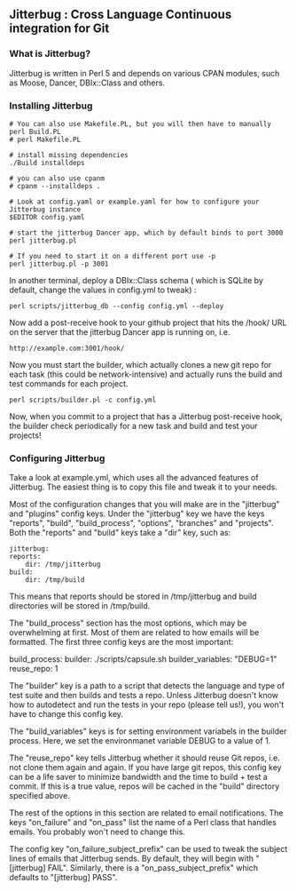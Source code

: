 ## Jitterbug : Cross Language Continuous integration for Git


### What is Jitterbug?

Jitterbug is written in Perl 5 and depends on various CPAN modules, such
as Moose, Dancer, DBIx::Class and others.

### Installing Jitterbug

    # You can also use Makefile.PL, but you will then have to manually 
    perl Build.PL
    # perl Makefile.PL

    # install missing dependencies
    ./Build installdeps

    # you can also use cpanm
    # cpanm --installdeps .

    # Look at config.yaml or example.yaml for how to configure your Jitterbug instance
    $EDITOR config.yaml

    # start the jitterbug Dancer app, which by default binds to port 3000
    perl jitterbug.pl

    # If you need to start it on a different port use -p
    perl jitterbug.pl -p 3001

In another terminal, deploy a DBIx::Class schema ( which is SQLite by default, 
change the values in config.yml to tweak) :

    perl scripts/jitterbug_db --config config.yml --deploy

Now add a post-receive hook to your github project that hits the /hook/ URL
on the server that the jitterbug Dancer app is running on, i.e.

    http://example.com:3001/hook/

Now you must start the builder, which actually clones a new git repo for
each task (this could be network-intensive) and actually runs the build
and test commands for each project.

    perl scripts/builder.pl -c config.yml

Now, when you commit to a project that has a Jitterbug post-receive hook,
the builder check periodically for a new task and build and test your
projects!

### Configuring Jitterbug

Take a look at example.yml, which uses all the advanced features of Jitterbug.
The easiest thing is to copy this file and tweak it to your needs.

Most of the configuration changes that you will make are in the "jitterbug" and
"plugins" config keys. Under the "jitterbug" key we have the keys "reports",
"build", "build_process", "options", "branches" and "projects". Both the
"reports" and "build" keys take a "dir" key, such as:

    jitterbug:
    reports:
        dir: /tmp/jitterbug
    build:
        dir: /tmp/build

This means that reports should be stored in /tmp/jitterbug and build directories will be stored
in /tmp/build.

The "build_process" section has the most options, which may be overwhelming at first. Most of
them are related to how emails will be formatted. The first three config keys are the most
important:

  build_process:
    builder: ./scripts/capsule.sh
    builder_variables: "DEBUG=1"
    reuse_repo:    1

The "builder" key is a path to a script that detects the language and type of
test suite and then builds and tests a repo. Unless Jitterbug doesn't know how
to autodetect and run the tests in your repo (please tell us!), you won't have
to change this config key.

The "build_variables" keys is for setting environment variabels in the builder
process. Here, we set the environmanet variable DEBUG to a value of 1.

The "reuse_repo" key tells Jitterbug whether it should reuse Git repos, i.e.
not clone them again and again. If you have large git repos, this config key
can be a life saver to minimize bandwidth and the time to build + test a
commit.  If this is a true value, repos will be cached in the "build" directory
specified above.

The rest of the options in this section are related to email
notifications. The keys "on_failure" and "on_pass" list the
name of a Perl class that handles emails. You probably won't
need to change this.

The config key "on_failure_subject_prefix" can be used to
tweak the subject lines of emails that Jitterbug sends. By
default, they will begin with "[jitterbug] FAIL". Similarly,
there is a "on_pass_subject_prefix" which defaults to "[jitterbug] PASS".
